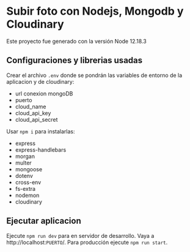 # Subir foto con Nodejs, Mongodb y Cloudinary

Este proyecto fue generado con la versión Node 12.18.3

## Configuraciones y librerias usadas

Crear el archivo `.env` donde se pondrán las variables de entorno de la aplicacion y de cloudinary:

* url conexion mongoDB
* puerto
* cloud_name
* cloud_api_key
* cloud_api_secret

Usar `npm i` para instalarlas:

* express
* express-handlebars
* morgan
* multer
* mongoose
* dotenv
* cross-env
* fs-extra
* nodemon
* cloudinary

## Ejecutar aplicacion

Ejecute `npm run dev` para en servidor de desarrollo. Vaya a http://localhost:`PUERTO`/. Para producción ejecute `npm run start`.
